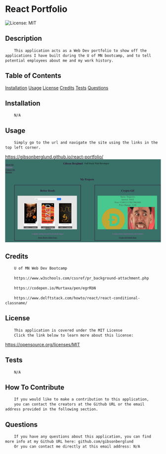 # React Portfolio
![License: MIT](https://img.shields.io/badge/License-MIT-yellow.svg)

## Description
        This application acts as a Web Dev portfolio to show off the applications I have built during the U of MN bootcamp, and to tell potential employees about me and my work history.

## Table of Contents
[Installation](#Installation)
[Usage](#Usage)
[License](#License)
[Credits](#Credits)
[Tests](#Tests)
[Questions](#Questions)

## Installation
        N/A

## Usage
        Simply go to the url and navigate the site using the links in the top left corner.
https://gibsonberglund.github.io/react-portfolio/
![Screenshot](./src/assets/images/react-portfolio-screenshot.png)

## Credits
        U of MN Web Dev Bootcamp

        https://www.w3schools.com/cssref/pr_background-attachment.php

        https://codepen.io/Murtaxa/pen/egrRbN

        https://www.delftstack.com/howto/react/react-conditional-classname/
        

## License
        This application is covered under the MIT License
        Click the link below to learn more about this license:
https://opensource.org/licenses/MIT

## Tests
        N/A

## How To Contribute
        If you would like to make a contribution to this application,
        you can contact the creators at the Github URL or the email address provided in the following section.

## Questions
        If you have any questions about this application, you can find more info at my Github URL here: github.com/gibsonberglund
        Or you can contact me directly at this email address: N/A
    